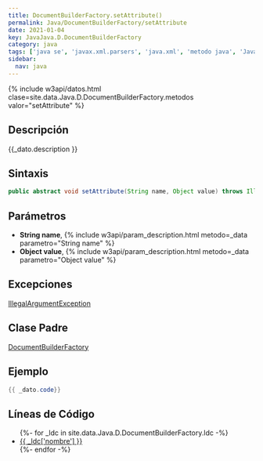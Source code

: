 ```yaml
---
title: DocumentBuilderFactory.setAttribute()
permalink: Java/DocumentBuilderFactory/setAttribute
date: 2021-01-04
key: JavaJava.D.DocumentBuilderFactory
category: java
tags: ['java se', 'javax.xml.parsers', 'java.xml', 'metodo java', 'Java 1.4']
sidebar: 
  nav: java
---
```


{% include w3api/datos.html clase=site.data.Java.D.DocumentBuilderFactory.metodos valor="setAttribute" %}

## Descripción
{{_dato.description }}

## Sintaxis
~~~java
public abstract void setAttribute(String name, Object value) throws IllegalArgumentException
~~~

## Parámetros
* **String name**,  {% include w3api/param_description.html metodo=_data parametro="String name" %}
* **Object value**,  {% include w3api/param_description.html metodo=_data parametro="Object value" %}

## Excepciones
[IllegalArgumentException](/Java/IllegalArgumentException/)

## Clase Padre
[DocumentBuilderFactory](/Java/DocumentBuilderFactory/)

## Ejemplo
~~~java
{{ _dato.code}}
~~~

## Líneas de Código
<ul>
{%- for _ldc in site.data.Java.D.DocumentBuilderFactory.ldc -%}
   <li>
       <a href="{{_ldc['url'] }}">{{ _ldc['nombre'] }}</a>
   </li>
{%- endfor -%}
</ul>
